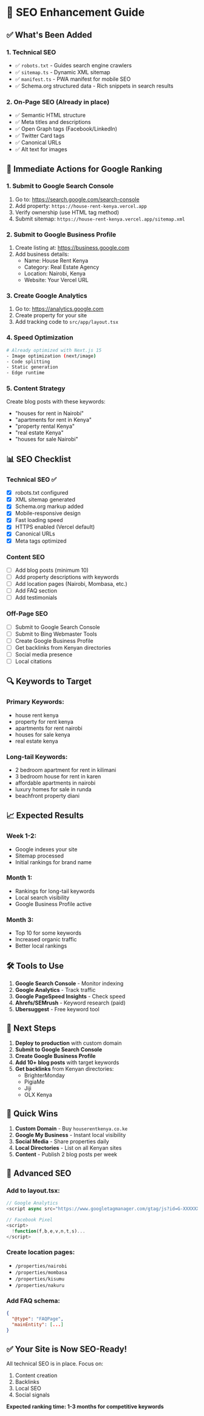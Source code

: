 # 🚀 SEO Enhancement Guide

## ✅ What's Been Added

### 1. Technical SEO
- ✅ `robots.txt` - Guides search engine crawlers
- ✅ `sitemap.ts` - Dynamic XML sitemap
- ✅ `manifest.ts` - PWA manifest for mobile SEO
- ✅ Schema.org structured data - Rich snippets in search results

### 2. On-Page SEO (Already in place)
- ✅ Semantic HTML structure
- ✅ Meta titles and descriptions
- ✅ Open Graph tags (Facebook/LinkedIn)
- ✅ Twitter Card tags
- ✅ Canonical URLs
- ✅ Alt text for images

## 🎯 Immediate Actions for Google Ranking

### 1. Submit to Google Search Console
1. Go to: https://search.google.com/search-console
2. Add property: `https://house-rent-kenya.vercel.app`
3. Verify ownership (use HTML tag method)
4. Submit sitemap: `https://house-rent-kenya.vercel.app/sitemap.xml`

### 2. Submit to Google Business Profile
1. Create listing at: https://business.google.com
2. Add business details:
   - Name: House Rent Kenya
   - Category: Real Estate Agency
   - Location: Nairobi, Kenya
   - Website: Your Vercel URL

### 3. Create Google Analytics
1. Go to: https://analytics.google.com
2. Create property for your site
3. Add tracking code to `src/app/layout.tsx`

### 4. Speed Optimization
```bash
# Already optimized with Next.js 15
- Image optimization (next/image)
- Code splitting
- Static generation
- Edge runtime
```

### 5. Content Strategy
Create blog posts with these keywords:
- "houses for rent in Nairobi"
- "apartments for rent in Kenya"
- "property rental Kenya"
- "real estate Kenya"
- "houses for sale Nairobi"

## 📊 SEO Checklist

### Technical SEO ✅
- [x] robots.txt configured
- [x] XML sitemap generated
- [x] Schema.org markup added
- [x] Mobile-responsive design
- [x] Fast loading speed
- [x] HTTPS enabled (Vercel default)
- [x] Canonical URLs
- [x] Meta tags optimized

### Content SEO
- [ ] Add blog posts (minimum 10)
- [ ] Add property descriptions with keywords
- [ ] Add location pages (Nairobi, Mombasa, etc.)
- [ ] Add FAQ section
- [ ] Add testimonials

### Off-Page SEO
- [ ] Submit to Google Search Console
- [ ] Submit to Bing Webmaster Tools
- [ ] Create Google Business Profile
- [ ] Get backlinks from Kenyan directories
- [ ] Social media presence
- [ ] Local citations

## 🔍 Keywords to Target

### Primary Keywords:
- house rent kenya
- property for rent kenya
- apartments for rent nairobi
- houses for sale kenya
- real estate kenya

### Long-tail Keywords:
- 2 bedroom apartment for rent in kilimani
- 3 bedroom house for rent in karen
- affordable apartments in nairobi
- luxury homes for sale in runda
- beachfront property diani

## 📈 Expected Results

### Week 1-2:
- Google indexes your site
- Sitemap processed
- Initial rankings for brand name

### Month 1:
- Rankings for long-tail keywords
- Local search visibility
- Google Business Profile active

### Month 3:
- Top 10 for some keywords
- Increased organic traffic
- Better local rankings

## 🛠️ Tools to Use

1. **Google Search Console** - Monitor indexing
2. **Google Analytics** - Track traffic
3. **Google PageSpeed Insights** - Check speed
4. **Ahrefs/SEMrush** - Keyword research (paid)
5. **Ubersuggest** - Free keyword tool

## 📝 Next Steps

1. **Deploy to production** with custom domain
2. **Submit to Google Search Console**
3. **Create Google Business Profile**
4. **Add 10+ blog posts** with target keywords
5. **Get backlinks** from Kenyan directories:
   - BrighterMonday
   - PigiaMe
   - Jiji
   - OLX Kenya

## 🎯 Quick Wins

1. **Custom Domain** - Buy `houserentkenya.co.ke`
2. **Google My Business** - Instant local visibility
3. **Social Media** - Share properties daily
4. **Local Directories** - List on all Kenyan sites
5. **Content** - Publish 2 blog posts per week

## 🚀 Advanced SEO

### Add to layout.tsx:
```typescript
// Google Analytics
<script async src="https://www.googletagmanager.com/gtag/js?id=G-XXXXXXXXXX"></script>

// Facebook Pixel
<script>
  !function(f,b,e,v,n,t,s)...
</script>
```

### Create location pages:
- `/properties/nairobi`
- `/properties/mombasa`
- `/properties/kisumu`
- `/properties/nakuru`

### Add FAQ schema:
```json
{
  "@type": "FAQPage",
  "mainEntity": [...]
}
```

## ✅ Your Site is Now SEO-Ready!

All technical SEO is in place. Focus on:
1. Content creation
2. Backlinks
3. Local SEO
4. Social signals

**Expected ranking time: 1-3 months for competitive keywords**
